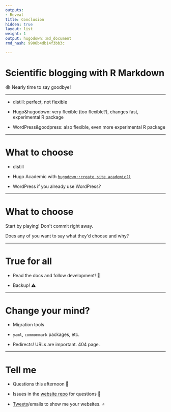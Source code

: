 ```yaml
---
outputs:
- Reveal
title: Conclusion
hidden: true
layout: list
weight: 1
output: hugodown::md_document
rmd_hash: 9906b4db14f3bb3c

---
```


Scientific blogging with R Markdown
===================================

:sob: Nearly time to say goodbye!

------------------------------------------------------------------------

-   distill: perfect, not flexible

-   Hugo&hugodown: very flexible (too flexible?), changes fast, experimental R package

-   WordPress&goodpress: also flexible, even more experimental R package

------------------------------------------------------------------------

What to choose
==============

-   distill

-   Hugo Academic with [`hugodown::create_site_academic()`](https://rdrr.io/pkg/hugodown/man/create_site_academic.html)

-   WordPress if you already use WordPress?

------------------------------------------------------------------------

What to choose
==============

Start by playing! Don't commit right away.

Does any of you want to say what they'd choose and why?

------------------------------------------------------------------------

True for all
============

-   Read the docs and follow development! :eyes:

-   Backup! :warning:

------------------------------------------------------------------------

Change your mind?
=================

-   Migration tools

-   `yaml`, `commonmark` packages, etc.

-   Redirects! URLs are important. 404 page.

------------------------------------------------------------------------

Tell me
=======

-   Questions this afternoon :raising_hand:

-   Issues in the [website repo](https://github.com/maelle/rmd-blogging-course/issues) for questions :raising_hand:

-   [Tweets](https://twitter.com/ma_salmon)/emails to show me your websites. :star:

